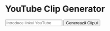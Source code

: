<link href="https://fonts.googleapis.com/css2?family=Orbitron&display=swap" rel="stylesheet">
<audio id="clickSound" src="https://freesound.org/data/previews/341/341695_6261194-lq.mp3"></audio>

<div class="container">
  <h1 class="title">YouTube Clip Generator</h1>

  <input type="text" id="videoURL" placeholder="Introduce linkul YouTube">
  <button class="btn" onclick="processVideo()">Generează Clipul</button>

  <div id="playerContainer">
    <iframe id="videoPlayer" width="640" height="360" frameborder="0" allowfullscreen></iframe>
  </div>
</div>

<canvas id="background"></canvas>
